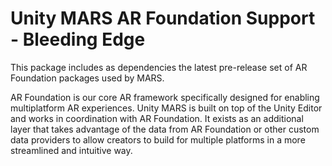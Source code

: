 # Unity MARS AR Foundation Support - Bleeding Edge

This package includes as dependencies the latest pre-release set of AR Foundation packages used by MARS.

AR Foundation is our core AR framework specifically designed for enabling multiplatform AR experiences. Unity MARS is built on top of the Unity Editor and works in coordination with AR Foundation. It exists as an additional layer that takes advantage of the data from AR Foundation or other custom data providers to allow creators to build for multiple platforms in a more streamlined and intuitive way.


